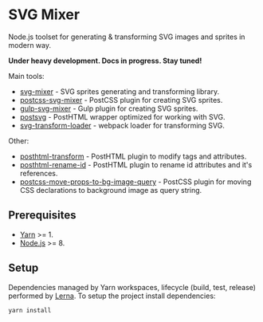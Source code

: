 # SVG Mixer

Node.js toolset for generating & transforming SVG images and sprites in modern way. 

**Under heavy development. Docs in progress. Stay tuned!**

Main tools:

- [svg-mixer](packages/svg-mixer) - SVG sprites generating and transforming library.
- [postcss-svg-mixer](packages/postcss-svg-mixer) - PostCSS plugin for creating SVG sprites.
- [gulp-svg-mixer](packages/gulp-svg-mixer) - Gulp plugin for creating SVG sprites.
- [postsvg](packages/postsvg) - PostHTML wrapper optimized for working with SVG.
- [svg-transform-loader](packages/svg-transform-loader) - webpack loader for transforming SVG.

Other:

- [posthtml-transform](packages/posthtml-transform) - PostHTML plugin to modify tags and attributes.
- [posthtml-rename-id](packages/posthtml-rename-id) - PostHTML plugin to rename id attributes and it's references.
- [postcss-move-props-to-bg-image-query](packages/postcss-move-props-to-bg-image-query) - 
  PostCSS plugin for moving CSS declarations to background image as query string.

## Prerequisites

- [Yarn](https://yarnpkg.com) >= 1.
- [Node.js](https://nodejs.org) >= 8.

## Setup

Dependencies managed by Yarn workspaces, lifecycle (build, test, release) performed by [Lerna](https://github.com/lerna/lerna).
To setup the project install dependencies: 

```sh
yarn install
```

